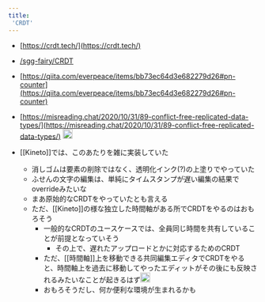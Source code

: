 ```yaml
---
title:
 'CRDT'
---
```


- [https://crdt.tech/](https://crdt.tech/)
- [/sgg-fairy/CRDT](https://scrapbox.io/sgg-fairy/CRDT)
- [https://qiita.com/everpeace/items/bb73ec64d3e682279d26#pn-counter](https://qiita.com/everpeace/items/bb73ec64d3e682279d26#pn-counter)
- [https://misreading.chat/2020/10/31/89-conflict-free-replicated-data-types/](https://misreading.chat/2020/10/31/89-conflict-free-replicated-data-types/) <img src='https://scrapbox.io/api/pages/blu3mo-public/u7693/icon' alt='u7693.icon' height="19.5"/>

- [[Kineto]]では、このあたりを雑に実装していた
    - 消しゴムは要素の削除ではなく、透明化インク(?)の上塗りでやっていた
    - ふせんの文字の編集は、単純にタイムスタンプが遅い編集の結果でoverrideみたいな
    - まあ原始的なCRDTをやっていたとも言える
    - ただ、[[Kineto]]の様な独立した時間軸がある所でCRDTをやるのはおもろそう
        - 一般的なCRDTのユースケースでは、全員同じ時間を共有していることが前提となっていそう
            - その上で、遅れたアップロードとかに対応するためのCRDT
        - ただ、[[時間軸]]上を移動できる共同編集エディタでCRDTをやると、時間軸上を過去に移動してやったエディットがその後にも反映されるみたいなことが起きるはず<img src='https://scrapbox.io/api/pages/blu3mo-public/blu3mo/icon' alt='blu3mo.icon' height="19.5"/>
        - おもろそうだし、何か便利な環境が生まれるかも